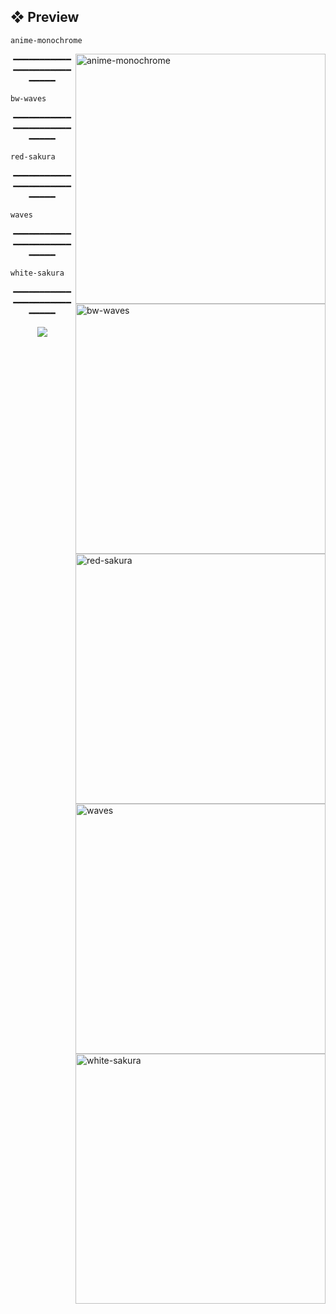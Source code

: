 ## ❖ Preview

`anime-monochrome`

<img src="https://raw.githubusercontent.com/WahidIslamLinad/WahidIslamLinad/main/wallpapers/anime-monochrome.jpg" alt="anime-monochrome" align="right" width="400px">
<p align="center"> ━━━━━━━━━━━━━━━━━━━━━━━━━━━ </p>

`bw-waves`

<img src="https://raw.githubusercontent.com/WahidIslamLinad/WahidIslamLinad/main/wallpapers/bw-waves.png" alt="bw-waves" align="right" width="400px">
<p align="center">━━━━━━━━━━━━━━━━━━━━━━━━━━━</p>

`red-sakura`

<img src="https://raw.githubusercontent.com/WahidIslamLinad/WahidIslamLinad/main/wallpapers/red-sakura.jpg" alt="red-sakura" align="right" width="400px">
<p align="center"> ━━━━━━━━━━━━━━━━━━━━━━━━━━━ </p>

`waves`

<img src="https://raw.githubusercontent.com/WahidIslamLinad/WahidIslamLinad/main/wallpapers/waves.png" alt="waves" align="right" width="400px">
<p align="center"> ━━━━━━━━━━━━━━━━━━━━━━━━━━━ </p>

`white-sakura`

<img src="https://raw.githubusercontent.com/WahidIslamLinad/WahidIslamLinad/main/wallpapers/white-sakura.jpg" alt="white-sakura" align="right" width="400px">
<p align="center"> ━━━━━━━━━━━━━━━━━━━━━━━━━━━ </p>
<p align="center"><img src="https://raw.githubusercontent.com/catppuccin/catppuccin/dev/assets/footers/gray0_ctp_on_line.svg?sanitize=true" /></p>

